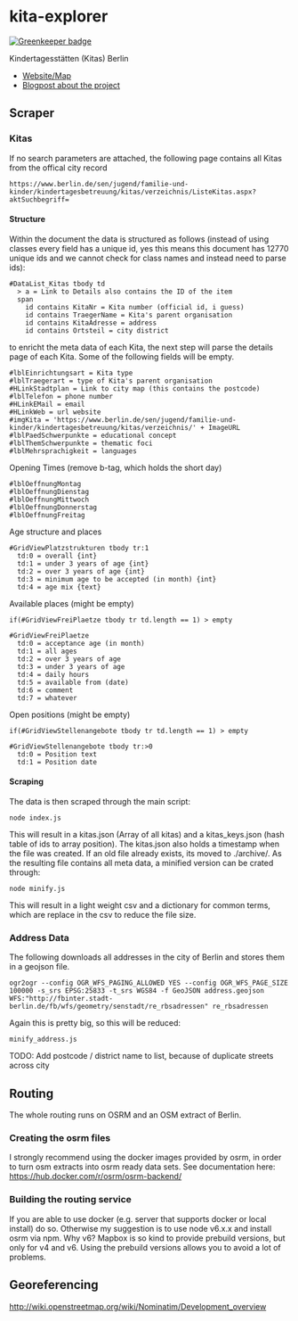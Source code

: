 # kita-explorer

[![Greenkeeper badge](https://badges.greenkeeper.io/technologiestiftung/kita-explorer.svg)](https://greenkeeper.io/)

Kindertagesstätten (Kitas) Berlin 

- [Website/Map](http://kita-suche.berlin/)
- [Blogpost about the project](https://lab.technologiestiftung-berlin.de/projects/kitas/index.html)

## Scraper

### Kitas

If no search parameters are attached, the following page contains all Kitas from the offical city record

```
https://www.berlin.de/sen/jugend/familie-und-kinder/kindertagesbetreuung/kitas/verzeichnis/ListeKitas.aspx?aktSuchbegriff=
```

#### Structure

Within the document the data is structured as follows (instead of using classes every field has a unique id, yes this means this document has 12770 unique ids and we cannot check for class names and instead need to parse ids):

```
#DataList_Kitas tbody td
  > a = Link to Details also contains the ID of the item
  span
    id contains KitaNr = Kita number (official id, i guess)
    id contains TraegerName = Kita's parent organisation
    id contains KitaAdresse = address
    id contains Ortsteil = city district
```

to enricht the meta data of each Kita, the next step will parse the details page of each Kita. Some of the following fields will be empty.

```
#lblEinrichtungsart = Kita type
#lblTraegerart = type of Kita's parent organisation
#HLinkStadtplan = Link to city map (this contains the postcode)
#lblTelefon = phone number
#HLinkEMail = email
#HLinkWeb = url website
#imgKita = 'https://www.berlin.de/sen/jugend/familie-und-kinder/kindertagesbetreuung/kitas/verzeichnis/' + ImageURL
#lblPaedSchwerpunkte = educational concept
#lblThemSchwerpunkte = thematic foci
#lblMehrsprachigkeit = languages
```

Opening Times (remove b-tag, which holds the short day)

```
#lblOeffnungMontag
#lblOeffnungDienstag
#lblOeffnungMittwoch
#lblOeffnungDonnerstag
#lblOeffnungFreitag
```

Age structure and places

```
#GridViewPlatzstrukturen tbody tr:1
  td:0 = overall {int}
  td:1 = under 3 years of age {int}
  td:2 = over 3 years of age {int}
  td:3 = minimum age to be accepted (in month) {int}
  td:4 = age mix {text}
```

Available places (might be empty)
```
if(#GridViewFreiPlaetze tbody tr td.length == 1) > empty

#GridViewFreiPlaetze
  td:0 = acceptance age (in month)
  td:1 = all ages
  td:2 = over 3 years of age
  td:3 = under 3 years of age
  td:4 = daily hours
  td:5 = available from (date)
  td:6 = comment
  td:7 = whatever
```

Open positions (might be empty)

```
if(#GridViewStellenangebote tbody tr td.length == 1) > empty

#GridViewStellenangebote tbody tr:>0 
  td:0 = Position text
  td:1 = Position date
```

#### Scraping

The data is then scraped through the main script:

```
node index.js
```

This will result in a kitas.json (Array of all kitas) and a kitas_keys.json (hash table of ids to array position). The kitas.json also holds a timestamp when the file was created. If an old file already exists, its moved to ./archive/. As the resulting file contains all meta data, a minified version can be crated through:

```
node minify.js
```

This will result in a light weight csv and a dictionary for common terms, which are replace in the csv to reduce the file size.

### Address Data

The following downloads all addresses in the city of Berlin and stores them in a geojson file.

```
ogr2ogr --config OGR_WFS_PAGING_ALLOWED YES --config OGR_WFS_PAGE_SIZE 100000 -s_srs EPSG:25833 -t_srs WGS84 -f GeoJSON address.geojson WFS:"http://fbinter.stadt-berlin.de/fb/wfs/geometry/senstadt/re_rbsadressen" re_rbsadressen

```

Again this is pretty big, so this will be reduced:

```
minify_address.js
```

TODO: Add postcode / district name to list, because of duplicate streets across city


## Routing

The whole routing runs on OSRM and an OSM extract of Berlin.

### Creating the osrm files

I strongly recommend using the docker images provided by osrm, in order to turn osm extracts into osrm ready data sets. See documentation here: https://hub.docker.com/r/osrm/osrm-backend/

### Building the routing service

If you are able to use docker (e.g. server that supports docker or local install) do so. Otherwise my suggestion is to use node v6.x.x and install osrm via npm. Why v6? Mapbox is so kind to provide prebuild  versions, but only for v4 and v6. Using the prebuild versions allows you to avoid a lot of problems. 


## Georeferencing

http://wiki.openstreetmap.org/wiki/Nominatim/Development_overview

